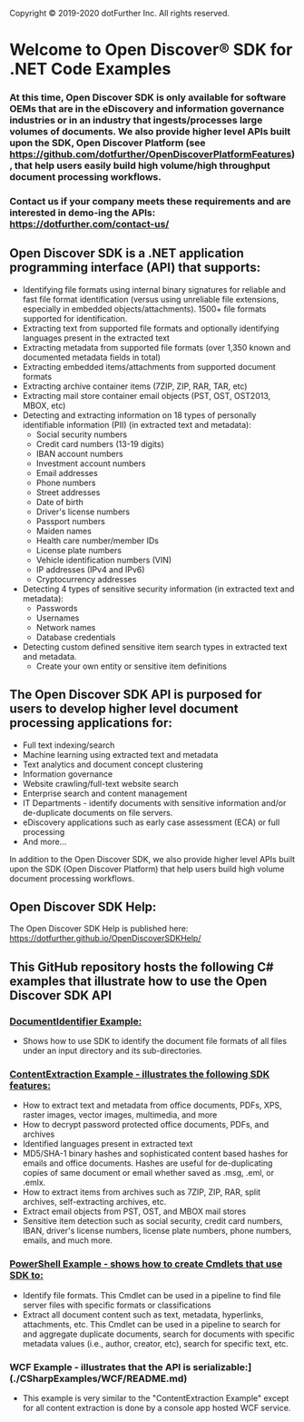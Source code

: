 Copyright © 2019-2020 dotFurther Inc. All rights reserved.

# Welcome to Open Discover® SDK for .NET Code Examples
### At this time, Open Discover SDK is only available for software OEMs that are in the eDiscovery and information governance industries or in an industry that ingests/processes large volumes of documents. We also provide higher level APIs built upon the SDK, Open Discover Platform (see https://github.com/dotfurther/OpenDiscoverPlatformFeatures), that help users easily build high volume/high throughput document processing workflows.
### Contact us if your company meets these requirements and are interested in demo-ing the APIs: https://dotfurther.com/contact-us/

## Open Discover SDK is a .NET application programming interface (API) that supports:
* Identifying file formats using internal binary signatures for reliable and fast file format identification 
  (versus using unreliable file extensions, especially in embedded objects/attachments). 1500+ file formats 
  supported for identification.
* Extracting text from supported file formats and optionally identifying languages present in the extracted text
* Extracting metadata from supported file formats (over 1,350 known and documented metadata fields in total)
* Extracting embedded items/attachments from supported document formats
* Extracting archive container items (7ZIP, ZIP, RAR, TAR, etc)
* Extracting mail store container email objects (PST, OST, OST2013, MBOX, etc)
* Detecting and extracting information on 18 types of personally identifiable information (PII) (in extracted text and metadata):
     * Social security numbers
     * Credit card numbers (13-19 digits)
     * IBAN account numbers
     * Investment account numbers
     * Email addresses
     * Phone numbers
     * Street addresses
     * Date of birth
     * Driver's license numbers
     * Passport numbers
     * Maiden names
     * Health care number/member IDs
     * License plate numbers
     * Vehicle identification numbers (VIN)
     * IP addresses (IPv4 and IPv6)
     * Cryptocurrency addresses
* Detecting 4 types of sensitive security information (in extracted text and metadata):
     * Passwords
     * Usernames
     * Network names
     * Database credentials
* Detecting custom defined sensitive item search types in extracted text and metadata.
     * Create your own entity or sensitive item definitions

## The Open Discover SDK API is purposed for users to develop higher level document processing applications for:
* Full text indexing/search
* Machine learning using extracted text and metadata
* Text analytics and document concept clustering
* Information governance
* Website crawling/full-text website search
* Enterprise search and content management
* IT Departments - identify documents with sensitive information and/or de-duplicate documents on file servers. 
* eDiscovery applications such as early case assessment (ECA) or full processing
* And more...

In addition to the Open Discover SDK, we also provide higher level APIs built upon the SDK (Open Discover Platform) that help users build
high volume document processing workflows.

## Open Discover SDK Help:
The Open Discover SDK Help is published here: https://dotfurther.github.io/OpenDiscoverSDKHelp/

## This GitHub repository hosts the following C# examples that illustrate how to use the Open Discover SDK API
### [DocumentIdentifier Example:](../CSharpExamples/DocumentIdentifier/README.md)
   * Shows how to use SDK to identify the document file formats of all files under an input directory and its 
     sub-directories. 
### [ContentExtraction Example - illustrates the following SDK features:](./CSharpExamples/ContentExtraction/README.md)
   * How to extract text and metadata from office documents, PDFs, XPS, raster images, vector images, multimedia, and more
   * How to decrypt password protected office documents, PDFs, and archives
   * Identified languages present in extracted text
   * MD5/SHA-1 binary hashes and sophisticated content based hashes for emails and office documents. Hashes are useful for de-duplicating copies of same document or email whether saved as .msg, .eml, or .emlx.
   * How to extract items from archives such as 7ZIP, ZIP, RAR, split archives, self-extracting archives, etc.
   * Extract email objects from PST, OST, and MBOX mail stores
   * Sensitive item detection such as social security, credit card numbers, IBAN, driver's license numbers, license plate numbers, phone numbers, emails, and much more.
### [PowerShell Example - shows how to create Cmdlets that use SDK to:](./CSharpExamples/PowerShellExample/README.md)
   * Identify file formats. This Cmdlet can be used in a pipeline to find file server files with specific formats or classifications
   * Extract all document content such as text, metadata, hyperlinks, attachments, etc. This Cmdlet can be used in a pipeline to search for and aggregate duplicate documents, search for documents with specific metadata values (i.e., author, creator, etc), search for specific text, etc. 
### WCF Example - illustrates that the API is serializable:](./CSharpExamples/WCF/README.md)
  * This example is very similar to the "ContentExtraction Example" except for all content extraction is done by a console app hosted WCF service.
